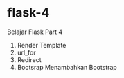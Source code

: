 # flask-4
Belajar Flask Part 4
1. Render Template
2. url_for
3. Redirect
4. Bootsrap
Menambahkan Bootstrap
